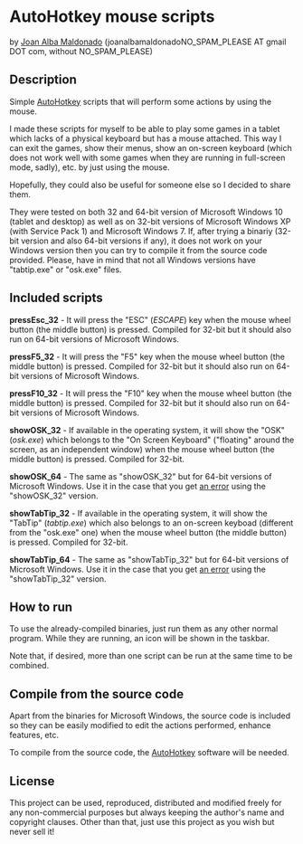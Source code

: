 AutoHotkey mouse scripts
========================= 
by [Joan Alba Maldonado](https://joanalbamaldonado.com/) (joanalbamaldonadoNO_SPAM_PLEASE AT gmail DOT com, without NO_SPAM_PLEASE)


## Description

Simple [AutoHotkey](https://autohotkey.com/ "AutoHotkey web site") scripts that will perform some actions by using the mouse.

I made these scripts for myself to be able to play some games in a tablet which lacks of a physical keyboard but has a mouse attached. This way I can exit the games, show their menus, show an on-screen keyboard (which does not work well with some games when they are running in full-screen mode, sadly), etc. by just using the mouse.

Hopefully, they could also be useful for someone else so I decided to share them.

They were tested on both 32 and 64-bit version of Microsoft Windows 10 (tablet and desktop) as well as on 32-bit versions of Microsoft Windows XP (with Service Pack 1) and Microsoft Windows 7. If, after trying a binariy (32-bit version and also 64-bit versions if any), it does not work on your Windows version then you can try to compile it from the source code provided. Please, have in mind that not all Windows versions have "tabtip.exe" or "osk.exe" files.


## Included scripts

**pressEsc_32** - It will press the "ESC" (_ESCAPE_) key when the mouse wheel button (the middle button) is pressed. Compiled for 32-bit but it should also run on 64-bit versions of Microsoft Windows.

**pressF5_32** - It will press the "F5" key when the mouse wheel button (the middle button) is pressed. Compiled for 32-bit but it should also run on 64-bit versions of Microsoft Windows.

**pressF10_32** - It will press the "F10" key when the mouse wheel button (the middle button) is pressed. Compiled for 32-bit but it should also run on 64-bit versions of Microsoft Windows.

**showOSK_32** - If available in the operating system, it will show the "OSK" (_osk.exe_) which belongs to the "On Screen Keyboard" ("floating" around the screen, as an independent window) when the mouse wheel button (the middle button) is pressed. Compiled for 32-bit.

**showOSK_64** - The same as "showOSK_32" but for 64-bit versions of Microsoft Windows. Use it in the case that you get [an error](https://autohotkey.com/board/topic/119602-the-system-cannot-find-the-file-specified/ "The system cannot find the file specified") using the "showOSK_32" version.

**showTabTip_32** - If available in the operating system, it will show the "TabTip" (_tabtip.exe_) which also belongs to an on-screen keyboad (different from the "osk.exe" one) when the mouse wheel button (the middle button) is pressed. Compiled for 32-bit.

**showTabTip_64** - The same as "showTabTip_32" but for 64-bit versions of Microsoft Windows. Use it in the case that you get [an error](https://autohotkey.com/board/topic/119602-the-system-cannot-find-the-file-specified/ "The system cannot find the file specified") using the "showTabTip_32" version.


## How to run

To use the already-compiled binaries, just run them as any other normal program. While they are running, an icon will be shown in the taskbar.

Note that, if desired, more than one script can be run at the same time to be combined.


## Compile from the source code

Apart from the binaries for Microsoft Windows, the source code is included so they can be easily modified to edit the actions performed, enhance features, etc.

To compile from the source code, the [AutoHotkey](https://autohotkey.com/ "AutoHotkey web site") software will be needed.


## License

This project can be used, reproduced, distributed and modified freely for any non-commercial purposes but always keeping the author's name and copyright clauses. Other than that, just use this project as you wish but never sell it!